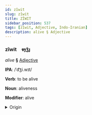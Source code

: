 ```yaml
---
id: zîwit
slug: zîwit
title: ZÎWIT
sidebar_position: 537
tags: [zîwit, Adjective, Indo-Iranian]
description: alive § Adjective
---
```


### zîwit&emsp;<span kind="abugida">ⱴɟʒ̆ȷ</span>

*alive* **§** [Adjective](../../tags/Adjective)

**IPA**: /ˈd͡ʒi.wɪt/

**Verb**: to be alive

**Noun**: aliveness

**Modifier**: alive

<details>
    <summary>Origin</summary>
    Hindi जीवित jīvit /d͡ʒiː.ʋɪt̪/<br/>
    <em>Indo-Iranian Language Family</em>
</details>